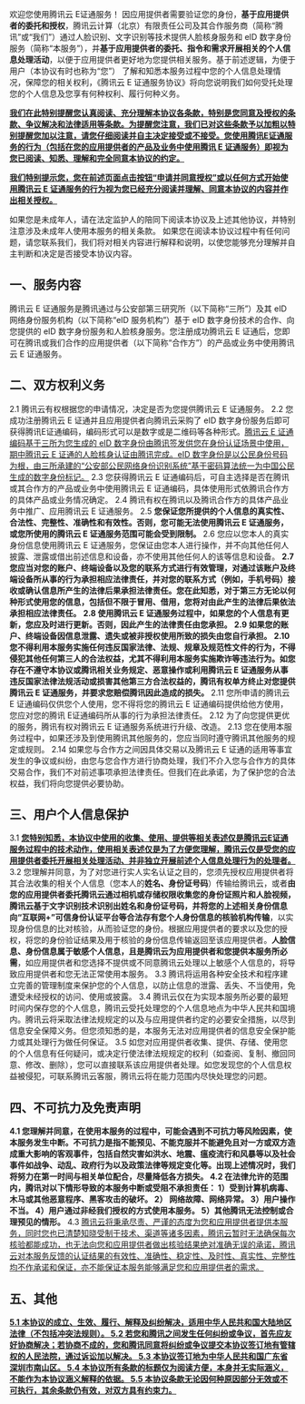 欢迎您使用腾讯云 E证通服务！
因应用提供者需要验证您的身份，**基于应用提供者的委托和授权**，腾讯云计算（北京）有限责任公司及其合作服务商（简称“腾讯”或“我们”）通过人脸识别、文字识别等技术提供人脸核身服务和 eID 数字身份服务（简称“本服务”），并**基于应用提供者的委托、指令和需求开展相关的个人信息处理活动**，以便于应用提供者更好地为您提供相关服务。基于前述逻辑，为便于用户（本协议有时也称为“您”） 了解和知悉本服务过程中您的个人信息处理情况，保障您的相关权利，《腾讯云 E 证通服务协议》将向您说明我们如何受托处理您的个人信息及您享有何种权利、履行何种义务。

<u>**我们在此特别提醒您认真阅读、充分理解本协议各条款，特别是您同意及授权的条款、争议解决和法律适用等条款。为提醒您注意，我们已对这些条款予以加粗以特别提醒您加以注意，请您仔细阅读并自主决定接受或不接受。您使用腾讯E证通服务的行为（包括在您的应用提供者的产品及业务中使用腾讯 E 证通服务）即视为您已阅读、知悉、理解和完全同意本协议的约定。**</u>

<u>**我们特别提示您，您在前述页面点击按钮“申请并同意授权”或以任何方式开始使用腾讯云 E 证通服务的行为视为您已经充分阅读并理解、同意本协议的内容并作出相关授权。**</u>

如果您是未成年人，请在法定监护人的陪同下阅读本协议及上述其他协议，并特别注意涉及未成年人使用本服务的相关条款。
如果您在阅读本协议过程中有任何问题，请您联系我们，我们将对相关内容进行解释和说明，以使您能够充分理解并自主判断和决定是否接受本协议内容。

## 一、服务内容
腾讯云 E 证通服务是腾讯通过与公安部第三研究所（以下简称“三所”）及其 eID 网络身份服务机构（以下简称“eID 服务机构”）基于 eID 数字身份技术的合作、向您提供的 eID 数字身份服务和人脸核身服务。您注册成功腾讯云 E 证通后，您即可在腾讯或我们合作的应用提供者（以下简称“合作方”）的产品或业务中使用腾讯云 E 证通服务。 
## 二、双方权利义务
2.1 腾讯云有权根据您的申请情况，决定是否为您提供腾讯云 E 证通服务。
2.2 您成功注册腾讯云 E 证通并且应用提供者向腾讯云采购了 eID 数字身份服务后即可获得腾讯E证通编码，编码形式可以是数字或是二维码等各种形式。<u>腾讯云 E 证通编码基于三所为您生成的 eID 数字身份由腾讯签发供您在身份认证场景中使用，期中腾讯云 E 证通的人脸核身认证由腾讯完成。eID 数字身份是以公民身份号码为根，由三所承建的“公安部公民网络身份识别系统”基于密码算法统一为中国公民生成的数字身份标记。</u>
2.3 您获得腾讯云 E 证通编码后，可自主选择是否在腾讯或其合作方的产品或业务中使用腾讯云 E 证通编码，具体使用形式依腾讯合作方的具体产品或业务情况确定。
2.4 腾讯有权在腾讯以及腾讯合作方的具体产品业务中推广、应用腾讯云 E 证通服务。
2.5 **您保证您所提供的个人信息的真实性、合法性、完整性、准确性和有效性。否则，您可能无法使用腾讯云 E 证通服务，或您所使用的腾讯云 E 证通服务范围可能会受到限制。**
2.6 您应以您本人的真实身份信息使用腾讯云 E 证通服务，您保证由您本人进行操作，并不向其他任何人披露、泄露或借出前述信息和设备，亦不使用其他任何人的该等信息和设备。
**2.7 您应当对您的账户、终端设备以及您的联系方式进行有效管理，对通过该账户及终端设备所从事的行为承担相应法律责任，并对您的联系方式（例如，手机号码）接收或确认信息所产生的法律后果承担法律责任。您在此知悉，对于第三方无论以何种形式使用您的信息，包括但不限于冒用、借用，您将对由此产生的法律后果依法承担相应法律责任。**
**2.8 使用腾讯云 E 证通服务过程中，如果您的个人信息有更新，您应及时进行更新。否则，因此产生的法律责任由您承担。**
**2.9 如果您的账户、终端设备因信息泄露、遗失或被非授权使用所致的损失由您自行承担。**
**2.10 您不得利用本服务实施任何违反国家法律、法规、规章及规范性文件的行为，不得侵犯其他任何第三人的合法权益，尤其不得利用本服务实施欺诈等违法行为。如您存在不遵守本协议或腾讯相关业务规定、恶意操作或利用腾讯云 E 证通服务从事违反国家法律法规活动或损害其他第三方合法权益的，腾讯有权单方终止对您提供腾讯云 E 证通服务，并要求您赔偿腾讯因此造成的损失。**
2.11 您所申请的腾讯云 E 证通编码仅供您个人使用，您不得将您的腾讯云 E 证通编码提供给他方使用，您应对您的腾讯 E证通编码所从事的行为承担法律责任。
2.12 为了向您提供更优的服务，腾讯有权对腾讯云 E 证通服务系统进行升级、改造。
2.13 您在使用本服务过程中，如果还涉及到使用腾讯其他服务的，您应当同时遵守腾讯其他服务的规定或规则。
2.14 如果您与合作方之间因具体交易以及腾讯云 E 证通的适用等事宜发生的争议或纠纷，由您与您合作方进行协商处理，我们不介入您与合作方的具体交易合作，我们不对前述事项承担法律责任。但我们在此承诺，为了保护您的合法权益，我们将向您提供必要协助。
## 三、用户个人信息保护
3.1 <u>**您特别知悉，本协议中使用的收集、使用、提供等相关表述仅是腾讯云E证通服务过程中的技术动作，使用相关表述仅是为了方便您理解，腾讯云仅是受您的应用提供者委托开展相关处理活动、并非独立开展前述个人信息处理行为的处理者。**</u>
3.2 您理解并同意，为了对您进行实人实名认证之目的，您须先授权应用提供者将其合法收集的相关个人信息（您本人的**姓名、身份证号码**）传输给腾讯云，或者**由您的应用提供者委托腾讯云通过相机或存储权限收集您的身份证照片和人脸视频，腾讯云基于文字识别技术识别出姓名和身份证号码，并将您的上述相关身份信息向“互联网+”可信身份认证平台等合法存有您个人身份信息的核验机构传输**，以实现身份信息的比对核验，从而验证您的身份。根据应用提供者的要求以及您的授权，将您的身份验证结果及用于核验的身份信息传输返回至该应用提供者。**人脸信息、身份信息属于敏感个人信息，且是腾讯云为应用提供者和您提供本服务所必需**，如应用提供者和您选择不提供或不同意腾讯云处理以上敏感个人信息的，将导致应用提供者和您无法正常使用本服务。
3.3 腾讯将运用各种安全技术和程序建立完善的管理制度来保护您的个人信息，以防止信息的泄露、丢失、不当使用，免遭受未经授权的访问、使用或披露。
3.4 腾讯云仅在为实现本服务所必要的最短时间内保存您的个人信息，腾讯云受托处理您的个人信息地点为中华人民共和国境内。腾讯云将采取法律法规规定的以及与应用提供者约定的必要安全措施，以尽到信息安全保障义务。但您须知悉的是，本服务无法对应用提供者的信息安全保护能力或其处理行为做任何保证。
3.5 如您对应用提供者收集、提供、存储、使用您的个人信息有任何疑问，或决定行使法律法规规定的权利（如查阅、复制、撤回同意、修改、删除），您可以直接联系该应用提供者处理。如您发现您的个人信息权益被侵犯，可联系腾讯云客服，腾讯云将在能力范围内尽快处理您的问题。
## 四、不可抗力及免责声明
**4.1 您理解并同意，在使用本服务的过程中，可能会遇到不可抗力等风险因素，使本服务发生中断。不可抗力是指不能预见、不能克服并不能避免且对一方或双方造成重大影响的客观事件，包括自然灾害如洪水、地震、瘟疫流行和风暴等以及社会事件如战争、动乱、政府行为以及政策法律等规定变化等。出现上述情况时，我们将努力在第一时间与相关单位配合，尽量降低各方损失。
4.2 在法律允许的范围内，腾讯对以下情形导致的本服务中断或受阻不承担责任：
	1）受到计算机病毒、木马或其他恶意程序、黑客攻击的破坏。
	2） 网络故障、网络异常。
	3）用户操作不当。
	4）用户通过非经我们授权的方式使用本服务。
	5）其他腾讯无法控制或合理预见的情形。**
4.3 <u>腾讯云将秉承尽责、严谨的态度为您和应用提供者提供本服务，同时您也已清楚知晓受制于技术、渠道等诸多因素，腾讯云暂时无法确保每次核验都能成功，也无法向您和应用提供者做出核验结果绝对准确无误的承诺，腾讯云对本服务反馈的认证结果的有效性、准确性、稳定性、及时性、真实性、完整性均不作承诺和保证，亦不能保证本服务能够满足您和应用提供者的需求。</u>
## 五、其他
<u>**5.1 本协议的成立、生效、履行、解释及纠纷解决，适用中华人民共和国大陆地区法律（不包括冲突法规则）。
5.2 若您和腾讯之间发生任何纠纷或争议，首先应友好协商解决；若协商不成的，您和腾讯同意将纠纷或争议提交本协议签订地有管辖权的人民法院，通过诉讼加以解决。
5.3 本协议签订地为中华人民共和国广东省深圳市南山区。
5.4 本协议所有条款的标题仅为阅读方便，本身并无实际涵义，不能作为本协议涵义解释的依据。
5.5 本协议条款无论因何种原因部分无效或不可执行，其余条款仍有效，对双方具有约束力。**</u>

